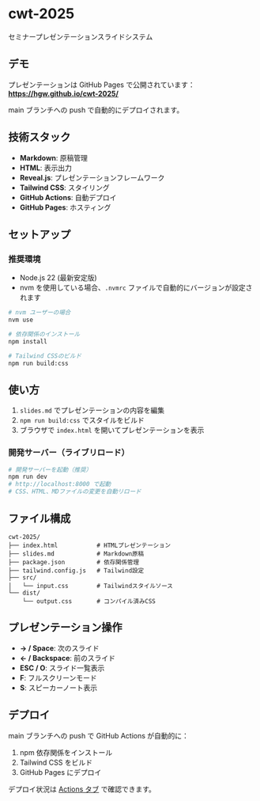 # cwt-2025

セミナープレゼンテーションスライドシステム

## デモ

プレゼンテーションは GitHub Pages で公開されています：
**https://hgw.github.io/cwt-2025/**

main ブランチへの push で自動的にデプロイされます。

## 技術スタック

- **Markdown**: 原稿管理
- **HTML**: 表示出力
- **Reveal.js**: プレゼンテーションフレームワーク
- **Tailwind CSS**: スタイリング
- **GitHub Actions**: 自動デプロイ
- **GitHub Pages**: ホスティング

## セットアップ

### 推奨環境

- Node.js 22 (最新安定版)
- nvm を使用している場合、`.nvmrc` ファイルで自動的にバージョンが設定されます

```bash
# nvm ユーザーの場合
nvm use

# 依存関係のインストール
npm install

# Tailwind CSSのビルド
npm run build:css
```

## 使い方

1. `slides.md` でプレゼンテーションの内容を編集
2. `npm run build:css` でスタイルをビルド
3. ブラウザで `index.html` を開いてプレゼンテーションを表示

### 開発サーバー（ライブリロード）

```bash
# 開発サーバーを起動（推奨）
npm run dev
# http://localhost:8000 で起動
# CSS、HTML、MDファイルの変更を自動リロード
```

## ファイル構成

```
cwt-2025/
├── index.html           # HTMLプレゼンテーション
├── slides.md            # Markdown原稿
├── package.json         # 依存関係管理
├── tailwind.config.js   # Tailwind設定
├── src/
│   └── input.css        # Tailwindスタイルソース
└── dist/
    └── output.css       # コンパイル済みCSS
```

## プレゼンテーション操作

- **→ / Space**: 次のスライド
- **← / Backspace**: 前のスライド
- **ESC / O**: スライド一覧表示
- **F**: フルスクリーンモード
- **S**: スピーカーノート表示

## デプロイ

main ブランチへの push で GitHub Actions が自動的に：
1. npm 依存関係をインストール
2. Tailwind CSS をビルド
3. GitHub Pages にデプロイ

デプロイ状況は [Actions タブ](../../actions) で確認できます。